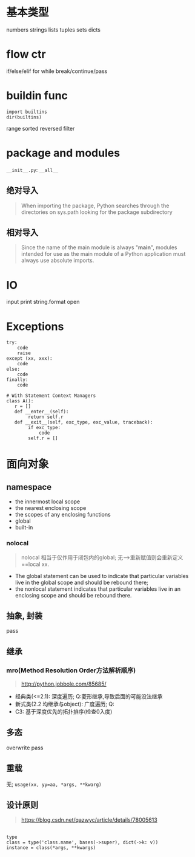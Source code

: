 # 基本类型
numbers
strings
lists
tuples
sets
dicts

# flow ctr
if/else/elif
for
while
break/continue/pass

# buildin func
```
import builtins
dir(builtins)
```
range
sorted
reversed
filter

# package and modules
`__init__.py`: `__all__`

## 绝对导入
> When importing the package, Python searches through the directories on sys.path looking for the package subdirectory

## 相对导入
> Since the name of the main module is always "__main__", modules intended for use as the main module of a Python application must always use absolute imports.

# IO
input
print
string.format
open

# Exceptions
```
try:
    code
    raise
except (xx, xxx):
    code
else:
    code
finally:
    code

# With Statement Context Managers
class A():
   r = []
   def __enter__(self):
        return self.r
   def __exit__(self, exc_type, exc_value, traceback):
        if exc_type:
            code
        self.r = []
```

# 面向对象
## namespace
- the innermost local scope
- the nearest enclosing scope
- the scopes of any enclosing functions
- global
- built-in

### nolocal
> nolocal 相当于仅作用于闭包内的global; 无-->重新赋值则会重新定义==local xx.

- The global statement can be used to indicate that particular variables live in the global scope and should be rebound there; 
- the nonlocal statement indicates that particular variables live in an enclosing scope and should be rebound there.

## 抽象, 封装
pass
## 继承
### mro(Method Resolution Order方法解析顺序)
> http://python.jobbole.com/85685/

- 经典类(<=2.1): 深度遍历; Q:菱形继承,导致后面的可能没法继承
- 新式类(2.2 均继承与object): 广度遍历; Q:
- C3: 基于深度优先的拓扑排序(检查0入度)

## 多态
overwrite
pass

## 重载
无; `usage(xx, yy=aa, *args, **kwarg)`

## 设计原则
> https://blog.csdn.net/qazwyc/article/details/78005613

## 
```
type
class = type('class.name', bases(->super), dict(->k: v))
instance = class(*args, **kwargs)
```
